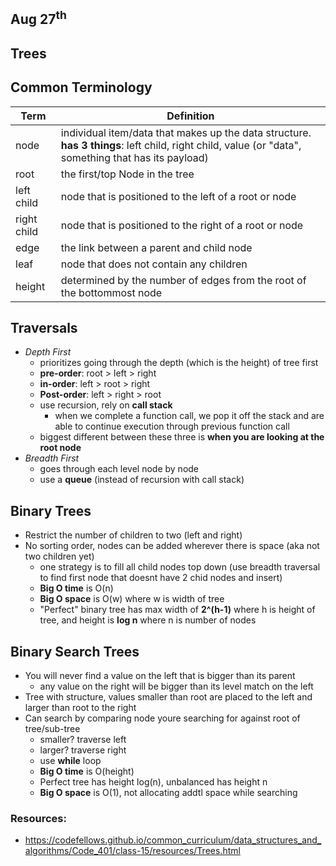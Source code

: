 ## Aug 27<sup>th</sup>
## Trees

## Common Terminology

|    **Term**    | **Definition**  |
| -------------- | ----------- |
| node           | individual item/data that makes up the data structure. **has 3 things**: left child, right child, value (or "data", something that has its payload) |
| root           | the first/top Node in the tree |
| left child     | node that is positioned to the left of a root or node  |
| right child    | node that is positioned to the right of a root or node |
| edge           | the link between a parent and child node |
| leaf           | node that does not contain any children |
| height         | determined by the number of edges from the root of the bottommost node |

## Traversals
- *Depth First*
  - prioritizes going through the depth (which is the height) of tree first
  - **pre-order**: root > left > right
  - **in-order**: left > root > right
  - **Post-order**: left > right > root
  - use recursion, rely on **call stack**
    - when we complete a function call, we pop it off the stack and are able to continue execution through previous function call
  - biggest different between these three is **when you are looking at the root node**
- *Breadth First*
  - goes through each level node by node
  - use a **queue** (instead of recursion with call stack)

## Binary Trees
- Restrict the number of children to two (left and right)
- No sorting order, nodes can be added wherever there is space (aka not two children yet)
  - one strategy is to fill all child nodes top down (use breadth traversal to find first node that doesnt have 2 chid nodes and insert)
  - **Big O time** is O(n)
  - **Big O space** is O(w) where w is width of tree
  - "Perfect" binary tree has max width of **2^(h-1)** where h is height of tree, and height is **log n** where n is number of nodes

## Binary Search Trees
- You will never find a value on the left that is bigger than its parent
  - any value on the right will be bigger than its level match on the left
- Tree with structure, values smaller than root are placed to the left and larger than root to the right
- Can search by comparing node youre searching for against root of tree/sub-tree
  - smaller? traverse left
  - larger? traverse right
  - use **while** loop
  - **Big O time** is O(height)
  - Perfect tree has height log(n), unbalanced has height n
  - **Big O space** is O(1), not allocating addtl space while searching

### Resources:
- https://codefellows.github.io/common_curriculum/data_structures_and_algorithms/Code_401/class-15/resources/Trees.html
